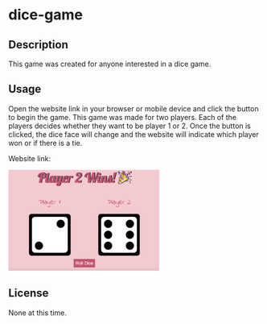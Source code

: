 # dice-game

## Description
This game was created for anyone interested in a dice game. 

## Usage
Open the website link in your browser or mobile device and click the button to begin the game. This game was made for two players. Each of the players decides whether they want to be player 1 or 2. Once the button is clicked, the dice face will change and the website will indicate which player won or if there is a tie. 

Website link: 

<img src="./images/game-example.png" style="width: 300px; height: 200px;">

## License
None at this time. 
